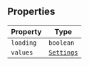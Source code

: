 ## Properties

| Property                       | Type                      |
| ------------------------------ | ------------------------- |
| <a id="loading"></a> `loading` | `boolean`                 |
| <a id="values"></a> `values`   | [`Settings`](Settings.md) |
